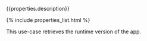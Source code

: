 {{properties.description}}

{% include properties_list.html %}

This use-case retrieves the runtime version of the app.
